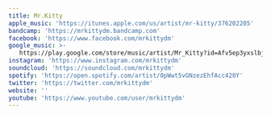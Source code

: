 ```yaml
---
title: Mr.Kitty
apple_music: 'https://itunes.apple.com/us/artist/mr-kitty/376202205'
bandcamp: 'https://mrkittydm.bandcamp.com'
facebook: 'https://www.facebook.com/mrkittydm'
google_music: >-
   https://play.google.com/store/music/artist/Mr_Kitty?id=Afv5ep3yxslbjeksf3usr7dvq2i
instagram: 'https://www.instagram.com/mrkittydm'
soundcloud: 'https://soundcloud.com/mrkittydm'
spotify: 'https://open.spotify.com/artist/0pWwt5vGNzezEhfAcc420Y'
twitter: 'https://twitter.com/mrkittydm'
website: ''
youtube: 'https://www.youtube.com/user/mrkittydm'
---
```

